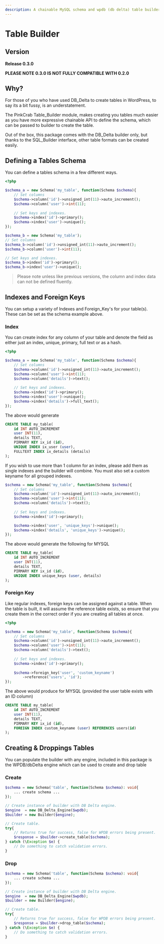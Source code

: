 ```yaml
---
description: A chainable MySQL schema and wpdb (db delta) table builder.
---
```


# Table Builder

## Version ##
**Release 0.3.0**

**PLEASE NOTE 0.3.0 IS NOT FULLY COMPATIBLE WITH 0.2.0**

## Why? ##
For those of you who have used DB_Delta to create tables in WordPress, to say its a bit fussy, is an understatement. 

The PinkCrab Table_Builder module, makes creating you tables much easier as you have more expressive chainable API to define the schema, which can be passed to builder to create the table. 

Out of the box, this package comes with the DB_Delta builder only, but thanks to the SQL_Builder interface, other table formats can be created easily.



## Defining a Tables Schema

You can define a tables schema in a few different ways.

```php
<?php

$schema_a = new Schema('my_table', function(Schema $schema){
    // Set columns
    $schema->column('id')->unsigned_int(11)->auto_increment();
    $schema->column('user')->int(11);
    
    // Set keys and indexes.
    $schema->index('id')->primary();
    $schema->index('user')->unique();
});

$schema_b = new Schema('my_table');
// Set columns
$schema_b->column('id')->unsigned_int(11)->auto_increment();
$schema_b->column('user')->int(11);

// Set keys and indexes.
$schema_b->index('id')->primary();
$schema_b->index('user')->unique();
```
> Please note unless like previous versions, the column and index data can not be defined fluently.

## Indexes and Foreign Keys

You can setup a variety of Indexes and Foreign_Key's for your table(s). These can be set as the schema example above.

### Index

You can create index for any column of your table and denote the field as either just an index, unique, primary, full text or as a hash.

```php
<?php

$schema_a = new Schema('my_table', function(Schema $schema){
    // Set columns
    $schema->column('id')->unsigned_int(11)->auto_increment();
    $schema->column('user')->int(11);
    $schema->column('details')->text();
    
    // Set keys and indexes.
    $schema->index('id')->primary();
    $schema->index('user')->unique();
    $schema->index('details')->full_text();
});
```
The above would generate

```sql
CREATE TABLE my_table(
    id INT AUTO_INCREMENT
    user INT(11),
    details TEXT,
    PIRMARY KEY ix_id (id),
    UNIQUE INDEX ix_user (user),
    FULLTEXT INDEX ix_details (details)
);
```

If you wish to use more than 1 column for an index, please add them as single indexes and the builder will combine. You must also set a custom keyname for all grouped indexes.

```php 
$schema = new Schema('my_table', function(Schema $schema){
    // Set columns
    $schema->column('id')->unsigned_int(11)->auto_increment();
    $schema->column('user')->int(11);
    $schema->column('details')->text();
    
    // Set keys and indexes.
    $schema->index('id')->primary();

    $schema->index('user', 'unique_keys')->unique();
    $schema->index('details', 'unique_keys')->unique();
});
```
The above would generate the following for MYSQL

```sql
CREATE TABLE my_table(
    id INT AUTO_INCREMENT
    user INT(11),
    details TEXT,
    PIRMARY KEY ix_id (id),
    UNIQUE INDEX unique_keys (user, details)
);
```
### Foreign Key
Like regular indexes, foreign keys can be assigned against a table. When the table is built, it will assume the reference table exists, so ensure that you create them in the correct order if you are creating all tables at once.

```php
<?php

$schema = new Schema('my_table', function(Schema $schema){
    // Set columns
    $schema->column('id')->unsigned_int(11)->auto_increment();
    $schema->column('user')->int(11);
    $schema->column('details')->text();
    
    // Set keys and indexes.
    $schema->index('id')->primary();
    
    $schema->foreign_key('user', 'custom_keyname')
        ->reference('users', 'id');
});
```
The above would produce for MYSQL (provided the user table exists with an ID column)

```sql
CREATE TABLE my_table(
    id INT AUTO_INCREMENT
    user INT(11),
    details TEXT,
    PIRMARY KEY ix_id (id),
    FOREIGN INDEX custom_keyname (user) REFERENCES users(id)
);
```


## Creating & Droppings Tables

You can populate the builder with any engine, included in this package is the WPDB/dbDelta engine which can be used to create and drop table

### Create
```php
$schema = new Schema('table', function(Schema $schema): void{
    ... create schema ...
});

// Create instance of builder with DB Delta engine.
$engine  = new DB_Delta_Engine($wpdb);
$builder = new Builder($engine);

// Create table.
try{
    // Returns true for success, false for WPDB errors being present.
    $response = $builder->create_table($schema);
} catch (\Exception $e) {
    // Do something to catch validation errors.
}

```
### Drop
```php
$schema = new Schema('table', function(Schema $schema): void{
    ... create schema ...
});

// Create instance of builder with DB Delta engine.
$engine  = new DB_Delta_Engine($wpdb);
$builder = new Builder($engine);

// Create table.
try{
    // Returns true for success, false for WPDB errors being present.
    $response = $builder->drop_table($schema);
} catch (\Exception $e) {
    // Do something to catch validation errors.
}

```






